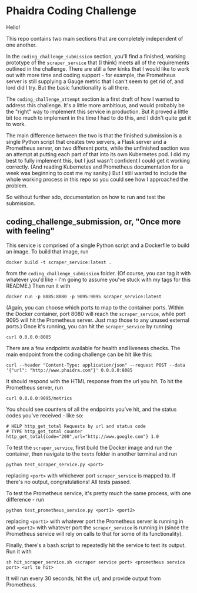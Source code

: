 # Phaidra Coding Challenge

Hello!

This repo contains two main sections that are completely independent of one another.

In the `coding_challenge_submission` section, you'll find a finished, working prototype of the `scraper_service` that (I think) meets all of the requirements outlined in the challenge. There are still a few kinks that I would like to work out with more time and coding support - for example, the Prometheus server is still supplying a Gauge metric that I can't seem to get rid of, and lord did I try. But the basic functionality is all there.

The `coding_challenge_attempt` section is a first draft of how I wanted to address this challenge. It's a little more ambitious, and would probably be the "right" way to implement this service in production. But it proved a little bit too much to implement in the time I had to do this, and I didn't quite get it to work.

The main difference between the two is that the finished submission is a single Python script that creates two servers, a Flask server and a Prometheus server, on two different ports, while the unfinished section was an attempt at putting each part of that into its own Kubernetes pod. I did my best to fully implement this, but I just wasn't confident I could get it working correctly. (And reading Kubernetes and Prometheus documentation for a week was beginning to cost me my sanity.) But I still wanted to include the whole working process in this repo so you could see how I approached the problem.

So without further ado, documentation on how to run and test the submission.

## coding_challenge_submission, or, "Once more with feeling"

This service is comprised of a single Python script and a Dockerfile to build an image. To build that image, run
```
docker build -t scraper_service:latest .
```
from the `coding_challenge_submission` folder.
(Of course, you can tag it with whatever you'd like - I'm going to assume you've stuck with my tags for this README.)
Then run it with 
```
docker run -p 8085:8080 -p 9095:9095 scraper_service:latest
```
(Again, you can choose which ports to map to the container ports. Within the Docker container, port 8080 will reach the `scraper_service`, while port 9095 will hit the Prometheus server. Just map those to any unused external ports.)
Once it's running, you can hit the `scraper_service` by running
```
curl 0.0.0.0:8085
```
There are a few endpoints available for health and liveness checks. The main endpoint from the coding challenge can be hit like this:
```
curl --header "Content-Type: application/json" --request POST --data '{"url": "http://www.phaidra.com"}' 0.0.0.0:8085
```
It should respond with the HTML response from the url you hit.
To hit the Prometheus server, run
```
curl 0.0.0.0:9095/metrics
```
You should see counters of all the endpoints you've hit, and the status codes you've received - like so:
```
# HELP http_get_total Requests by url and status code
# TYPE http_get_total counter
http_get_total{code="200",url="http://www.google.com"} 1.0
```
To test the `scraper_service`, first build the Docker image and run the container, then navigate to the `tests` folder in another terminal and run 
```
python test_scraper_service.py <port>
```
replacing `<port>` with whichever port `scraper_service` is mapped to. If there's no output, congratulations! All tests passed.

To test the Prometheus service, it's pretty much the same process, with one difference - run 
```
python test_prometheus_service.py <port1> <port2>
```
replacing `<port1>` with whatever port the Prometheus server is running in and `<port2>` with whatever port the `scraper_service` is running in (since the Prometheus service will rely on calls to that for some of its functionality).

Finally, there's a bash script to repeatedly hit the service to test its output. Run it with
```
sh hit_scraper_service.sh <scraper service port> <prometheus service port> <url to hit>
```
It will run every 30 seconds, hit the url, and provide output from Prometheus.